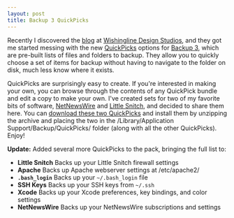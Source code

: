 ```yaml
---
layout: post
title: Backup 3 QuickPicks
---
```

Recently I discovered the [blog](http://www.wishingline.com/notebook/) at [Wishingline Design Studios](http://www.wishingline.com/), and they got me started messing with the new [QuickPicks](http://www.wishingline.com/notebook/archives/2005_09.php#000767) options for [Backup 3](http://www.apple.com/downloads/macosx/apple/backup.html), which are pre-built lists of files and folders to backup. They allow you to quickly choose a set of items for backup without having to navigate to the folder on disk, much less know where it exists.

QuickPicks are surprisingly easy to create. If you're interested in making your own, you can browse through the contents of any QuickPick bundle and edit a copy to make your own. I've created sets for two of my favorite bits of software, [NetNewsWire](http://ranchero.com/netnewswire/) and [Little Snitch](http://obdev.at/products/littlesnitch/index.html), and decided to share them here. You can [download these two QuickPicks](/static/backup_quickpicks.zip) and install them by unzipping the archive and placing the two in the /Library/Application Support/Backup/QuickPicks/ folder (along with all the other QuickPicks). Enjoy!

**Update:** Added several more QuickPicks to the pack, bringing the full list to:

* **Little Snitch** Backs up your Little Snitch firewall settings
* **Apache** Backs up Apache webserver settings at /etc/apache2/
* **`.bash_login`** Backs up your `~/.bash_login` file
* **SSH Keys** Backs up your SSH keys from `~/.ssh`
* **Xcode** Backs up your Xcode preferences, key bindings, and color settings
* **NetNewsWire** Backs up your NetNewsWire subscriptions and settings
